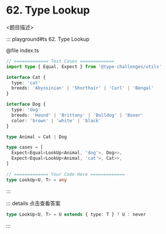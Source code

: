 # 62. Type Lookup

<题目描述>

::: playground#ts 62. Type Lookup

@file index.ts

```ts
// ============= Test Cases =============
import type { Equal, Expect } from '@type-challenges/utils'

interface Cat {
  type: 'cat'
  breeds: 'Abyssinian' | 'Shorthair' | 'Curl' | 'Bengal'
}

interface Dog {
  type: 'dog'
  breeds: 'Hound' | 'Brittany' | 'Bulldog' | 'Boxer'
  color: 'brown' | 'white' | 'black'
}

type Animal = Cat | Dog

type cases = [
  Expect<Equal<LookUp<Animal, 'dog'>, Dog>>,
  Expect<Equal<LookUp<Animal, 'cat'>, Cat>>,
]

// ============= Your Code Here =============
type LookUp<U, T> = any
```

:::

::: details 点击查看答案

```ts
type LookUp<U, T> = U extends { type: T } ? U : never
```

:::
